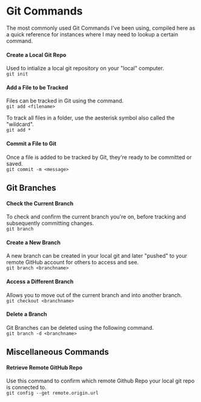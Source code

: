 # Git Commands
The most commonly used Git Commands I've been using, compiled here as a quick reference for instances where I may need to lookup a certain command.

#### Create a Local Git Repo
Used to intialize a local git repository on your "local" computer.   
`git init`

#### Add a File to be Tracked
Files can be tracked in Git using the <add> command.   
`git add <filename>`

To track all files in a folder, use the aesterisk symbol also called the "wildcard".   
`git add *`

#### Commit a File to Git
Once a file is added to be tracked by Git, they're ready to be committed or saved.   
`git commit -m <message>`

## Git Branches

#### Check the Current Branch
To check and confirm the current branch you're on, before tracking and subsequently committing changes.   
`git branch`

#### Create a New Branch
A new branch can be created in your local git and later "pushed" to your remote GitHub account for others to access and see.   
`git branch <branchname>`

#### Access a Different Branch
Allows you to move out of the current branch and into another branch.   
`git checkout <branchname>`

#### Delete a Branch
Git Branches can be deleted using the following command.   
`git branch -d <branchname>`

## Miscellaneous Commands

#### Retrieve Remote GitHub Repo
Use this command to confirm which remote Github Repo your local git repo is connected to.   
`git config --get remote.origin.url`
